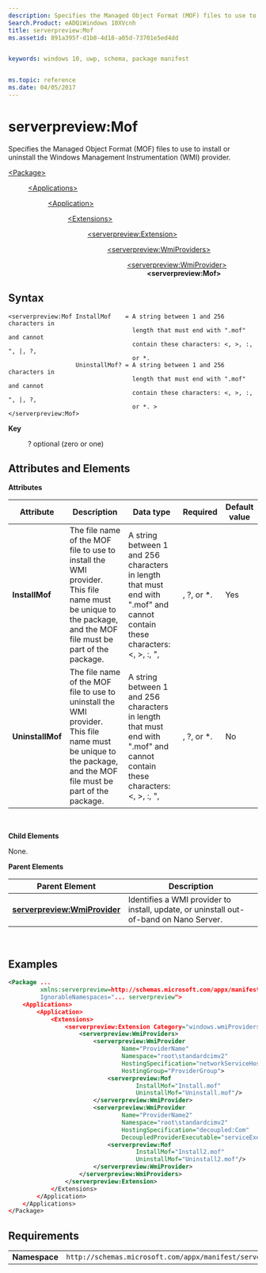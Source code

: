 ```yaml
---
description: Specifies the Managed Object Format (MOF) files to use to install or uninstall the Windows Management Instrumentation (WMI) provider.
Search.Product: eADQiWindows 10XVcnh
title: serverpreview:Mof
ms.assetid: 891a395f-d1b8-4d18-a05d-73701e5ed4dd


keywords: windows 10, uwp, schema, package manifest


ms.topic: reference
ms.date: 04/05/2017
---
```


# serverpreview:Mof


Specifies the Managed Object Format (MOF) files to use to install or uninstall the Windows Management Instrumentation (WMI) provider.

<dl>
<dt><a href="element-package.md">&lt;Package&gt;</a></dt>
<dd>
<dl>
<dt><a href="element-applications.md">&lt;Applications&gt;</a></dt>
<dd>
<dl>
<dt><a href="element-application.md">&lt;Application&gt;</a></dt>
<dd>
<dl>
<dt><a href="element-1-extensions.md">&lt;Extensions&gt;</a></dt>
<dd>
<dl>
<dt><a href="element-serverpreview-extension-manual.md">&lt;serverpreview:Extension&gt;</a></dt>
<dd>
<dl>
<dt><a href="element-serverpreview-wmiproviders-manual.md">&lt;serverpreview:WmiProviders&gt;</a></dt>
<dd>
<dl>
<dt><a href="element-serverpreview-wmiprovider-manual.md">&lt;serverpreview:WmiProvider&gt;</a></dt>
<dd><b>&lt;serverpreview:Mof&gt;</b></dd>
</dl>									
</dd>
</dl>									
</dd>
</dl>
</dd>
</dl>
</dd>
</dl>
</dd>
</dl>
</dd>
</dl>

## Syntax


```
<serverpreview:Mof InstallMof    = A string between 1 and 256 characters in 
                                   length that must end with ".mof" and cannot
                                   contain these characters: <, >, :, ", |, ?, 
                                   or *. 
                   UninstallMof? = A string between 1 and 256 characters in 
                                   length that must end with ".mof" and cannot 
                                   contain these characters: <, >, :, ", |, ?, 
                                   or *. >
</serverpreview:Mof>
```

**Key**

          ? optional (zero or one)

## Attributes and Elements


**Attributes**

| Attribute        | Description                                                                                                                                                     | Data type                                                                                                                                     | Required | Default value |
|------------------|-----------------------------------------------------------------------------------------------------------------------------------------------------------------|-----------------------------------------------------------------------------------------------------------------------------------------------|----------|---------------|
| **InstallMof**   | The file name of the MOF file to use to install the WMI provider. This file name must be unique to the package, and the MOF file must be part of the package.   | A string between 1 and 256 characters in length that must end with ".mof" and cannot contain these characters: &lt;, &gt;, :, ", |, ?, or \*. | Yes      |               |
| **UninstallMof** | The file name of the MOF file to use to uninstall the WMI provider. This file name must be unique to the package, and the MOF file must be part of the package. | A string between 1 and 256 characters in length that must end with ".mof" and cannot contain these characters: &lt;, &gt;, :, ", |, ?, or \*. | No       |               |

 

**Child Elements**

None.

**Parent Elements**

| Parent Element                                                                | Description                                                                            |
|-------------------------------------------------------------------------------|----------------------------------------------------------------------------------------|
| [**serverpreview:WmiProvider**](element-serverpreview-wmiprovider-manual.md) | Identifies a WMI provider to install, update, or uninstall out-of-band on Nano Server. |

 

## Examples


```XML
<Package ...
         xmlns:serverpreview=http://schemas.microsoft.com/appx/manifest/serverpreview/windows10"  
         IgnorableNamespaces="... serverpreview">
    <Applications>
        <Application>
            <Extensions>
                <serverpreview:Extension Category="windows.wmiProviders">  
                    <serverpreview:WmiProviders>  
                        <serverpreview:WmiProvider 
                                Name="ProviderName"
                                Namespace="root\standardcimv2"
                                HostingSpecification="networkServiceHost"
                                HostingGroup="ProviderGroup">  
                            <serverpreview:Mof 
                                    InstallMof="Install.mof"
                                    UninstallMof="Uninstall.mof"/>  
                        </serverpreview:WmiProvider>  
                        <serverpreview:WmiProvider  
                                Name="ProviderName2"  
                                Namespace="root\standardcimv2"
                                HostingSpecification="decoupled:Com"
                                DecoupledProviderExecutable="serviceExec.exe">  
                            <serverpreview:Mof  
                                    InstallMof="Install2.mof"  
                                    UninstallMof="Uninstall2.mof"/>  
                        </serverpreview:WmiProvider>  
                    </serverpreview:WmiProviders>  
                </serverpreview:Extension>  
            </Extensions>
        </Application>
    </Applications>
</Package>
```

## Requirements


|               |                                                                    |
|---------------|--------------------------------------------------------------------|
| **Namespace** | `http://schemas.microsoft.com/appx/manifest/serverpreview/windows10` |

 

 

 



